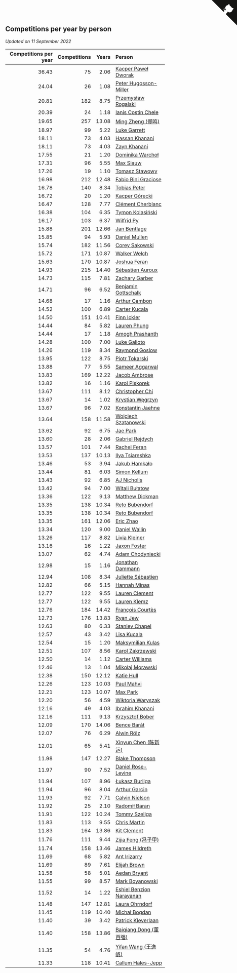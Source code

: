 ## Competitions per year by person

*Updated on 11 September 2022*

| Competitions per year | Competitions | Years | Person |
| ---: | ---: | ---: | :--- |
| 36.43 | 75 | 2.06 | [Kacper Paweł Dworak](https://www.worldcubeassociation.org/persons/2020DWOR01) |
| 24.04 | 26 | 1.08 | [Peter Hugosson-Miller](https://www.worldcubeassociation.org/persons/2021HUGO01) |
| 20.81 | 182 | 8.75 | [Przemysław Rogalski](https://www.worldcubeassociation.org/persons/2013ROGA02) |
| 20.39 | 24 | 1.18 | [Ianis Costin Chele](https://www.worldcubeassociation.org/persons/2021CHEL01) |
| 19.65 | 257 | 13.08 | [Ming Zheng (郑鸣)](https://www.worldcubeassociation.org/persons/2009ZHEN11) |
| 18.97 | 99 | 5.22 | [Luke Garrett](https://www.worldcubeassociation.org/persons/2017GARR05) |
| 18.11 | 73 | 4.03 | [Hassan Khanani](https://www.worldcubeassociation.org/persons/2018KHAN26) |
| 18.11 | 73 | 4.03 | [Zayn Khanani](https://www.worldcubeassociation.org/persons/2018KHAN28) |
| 17.55 | 21 | 1.20 | [Dominika Warchoł](https://www.worldcubeassociation.org/persons/2021WARC01) |
| 17.31 | 96 | 5.55 | [Max Siauw](https://www.worldcubeassociation.org/persons/2017SIAU02) |
| 17.26 | 19 | 1.10 | [Tomasz Stawowy](https://www.worldcubeassociation.org/persons/2021STAW01) |
| 16.98 | 212 | 12.48 | [Fabio Bini Graciose](https://www.worldcubeassociation.org/persons/2010GRAC02) |
| 16.78 | 140 | 8.34 | [Tobias Peter](https://www.worldcubeassociation.org/persons/2014PETE03) |
| 16.72 | 20 | 1.20 | [Kacper Górecki](https://www.worldcubeassociation.org/persons/2021GORE01) |
| 16.47 | 128 | 7.77 | [Clément Cherblanc](https://www.worldcubeassociation.org/persons/2014CHER05) |
| 16.38 | 104 | 6.35 | [Tymon Kolasiński](https://www.worldcubeassociation.org/persons/2016KOLA02) |
| 16.17 | 103 | 6.37 | [Wilfrid Py](https://www.worldcubeassociation.org/persons/2016PYWI01) |
| 15.88 | 201 | 12.66 | [Jan Bentlage](https://www.worldcubeassociation.org/persons/2010BENT01) |
| 15.85 | 94 | 5.93 | [Daniel Mullen](https://www.worldcubeassociation.org/persons/2016MULL04) |
| 15.74 | 182 | 11.56 | [Corey Sakowski](https://www.worldcubeassociation.org/persons/2011SAKO01) |
| 15.72 | 171 | 10.87 | [Walker Welch](https://www.worldcubeassociation.org/persons/2011WELC01) |
| 15.63 | 170 | 10.87 | [Joshua Feran](https://www.worldcubeassociation.org/persons/2011FERA01) |
| 14.93 | 215 | 14.40 | [Sébastien Auroux](https://www.worldcubeassociation.org/persons/2008AURO01) |
| 14.73 | 115 | 7.81 | [Zachary Garber](https://www.worldcubeassociation.org/persons/2014GARB01) |
| 14.71 | 96 | 6.52 | [Benjamin Gottschalk](https://www.worldcubeassociation.org/persons/2016GOTT01) |
| 14.68 | 17 | 1.16 | [Arthur Cambon](https://www.worldcubeassociation.org/persons/2021CAMB01) |
| 14.52 | 100 | 6.89 | [Carter Kucala](https://www.worldcubeassociation.org/persons/2015KUCA01) |
| 14.50 | 151 | 10.41 | [Finn Ickler](https://www.worldcubeassociation.org/persons/2012ICKL01) |
| 14.44 | 84 | 5.82 | [Lauren Phung](https://www.worldcubeassociation.org/persons/2016PHUN02) |
| 14.44 | 17 | 1.18 | [Amogh Prashanth](https://www.worldcubeassociation.org/persons/2021PRAS01) |
| 14.28 | 100 | 7.00 | [Luke Galioto](https://www.worldcubeassociation.org/persons/2015GALI02) |
| 14.26 | 119 | 8.34 | [Raymond Goslow](https://www.worldcubeassociation.org/persons/2014GOSL01) |
| 13.95 | 122 | 8.75 | [Piotr Tokarski](https://www.worldcubeassociation.org/persons/2013TOKA01) |
| 13.88 | 77 | 5.55 | [Sameer Aggarwal](https://www.worldcubeassociation.org/persons/2017AGGA01) |
| 13.83 | 169 | 12.22 | [Jacob Ambrose](https://www.worldcubeassociation.org/persons/2010AMBR01) |
| 13.82 | 16 | 1.16 | [Karol Piskorek](https://www.worldcubeassociation.org/persons/2021PISK01) |
| 13.67 | 111 | 8.12 | [Christopher Chi](https://www.worldcubeassociation.org/persons/2014CHIC01) |
| 13.67 | 14 | 1.02 | [Krystian Węgrzyn](https://www.worldcubeassociation.org/persons/2021WEGR01) |
| 13.67 | 96 | 7.02 | [Konstantin Jaehne](https://www.worldcubeassociation.org/persons/2015JAEH01) |
| 13.64 | 158 | 11.58 | [Wojciech Szatanowski](https://www.worldcubeassociation.org/persons/2011SZAT01) |
| 13.62 | 92 | 6.75 | [Jae Park](https://www.worldcubeassociation.org/persons/2015PARK24) |
| 13.60 | 28 | 2.06 | [Gabriel Rejdych](https://www.worldcubeassociation.org/persons/2020REJD01) |
| 13.57 | 101 | 7.44 | [Rachel Feran](https://www.worldcubeassociation.org/persons/2015FERA01) |
| 13.53 | 137 | 10.13 | [Ilya Tsiareshka](https://www.worldcubeassociation.org/persons/2012TERE01) |
| 13.46 | 53 | 3.94 | [Jakub Hamkało](https://www.worldcubeassociation.org/persons/2018HAMK01) |
| 13.44 | 81 | 6.03 | [Simon Kellum](https://www.worldcubeassociation.org/persons/2016KELL12) |
| 13.43 | 92 | 6.85 | [AJ Nicholls](https://www.worldcubeassociation.org/persons/2015NICH04) |
| 13.42 | 94 | 7.00 | [Witali Bułatow](https://www.worldcubeassociation.org/persons/2015BUAT01) |
| 13.36 | 122 | 9.13 | [Matthew Dickman](https://www.worldcubeassociation.org/persons/2013DICK01) |
| 13.35 | 138 | 10.34 | [Reto Bubendorf](https://www.worldcubeassociation.org/persons/2012BUBE01) |
| 13.35 | 138 | 10.34 | [Reto Bubendorf](https://www.worldcubeassociation.org/persons/2012BUBE01) |
| 13.35 | 161 | 12.06 | [Eric Zhao](https://www.worldcubeassociation.org/persons/2010ZHAO19) |
| 13.34 | 120 | 9.00 | [Daniel Wallin](https://www.worldcubeassociation.org/persons/2013WALL03) |
| 13.26 | 117 | 8.82 | [Livia Kleiner](https://www.worldcubeassociation.org/persons/2013KLEI03) |
| 13.16 | 16 | 1.22 | [Jaxon Foster](https://www.worldcubeassociation.org/persons/2021FOST01) |
| 13.07 | 62 | 4.74 | [Adam Chodyniecki](https://www.worldcubeassociation.org/persons/2017CHOD02) |
| 12.98 | 15 | 1.16 | [Jonathan Dammann](https://www.worldcubeassociation.org/persons/2021DAMM01) |
| 12.94 | 108 | 8.34 | [Juliette Sébastien](https://www.worldcubeassociation.org/persons/2014SEBA01) |
| 12.82 | 66 | 5.15 | [Hannah Minas](https://www.worldcubeassociation.org/persons/2017MINA04) |
| 12.77 | 122 | 9.55 | [Lauren Clement](https://www.worldcubeassociation.org/persons/2013KLEM01) |
| 12.77 | 122 | 9.55 | [Lauren Klemz](https://www.worldcubeassociation.org/persons/2013KLEM01) |
| 12.76 | 184 | 14.42 | [François Courtès](https://www.worldcubeassociation.org/persons/2008COUR01) |
| 12.73 | 176 | 13.83 | [Ryan Jew](https://www.worldcubeassociation.org/persons/2008JEWR01) |
| 12.63 | 80 | 6.33 | [Stanley Chapel](https://www.worldcubeassociation.org/persons/2016CHAP04) |
| 12.57 | 43 | 3.42 | [Lisa Kucala](https://www.worldcubeassociation.org/persons/2019KUCA01) |
| 12.54 | 15 | 1.20 | [Maksymilian Kulas](https://www.worldcubeassociation.org/persons/2021KULA02) |
| 12.51 | 107 | 8.56 | [Karol Zakrzewski](https://www.worldcubeassociation.org/persons/2014ZAKR01) |
| 12.50 | 14 | 1.12 | [Carter Williams](https://www.worldcubeassociation.org/persons/2021WILL06) |
| 12.46 | 13 | 1.04 | [Mikołaj Morawski](https://www.worldcubeassociation.org/persons/2021MORA01) |
| 12.38 | 150 | 12.12 | [Katie Hull](https://www.worldcubeassociation.org/persons/2010HULL01) |
| 12.26 | 123 | 10.03 | [Paul Mahvi](https://www.worldcubeassociation.org/persons/2012MAHV01) |
| 12.21 | 123 | 10.07 | [Max Park](https://www.worldcubeassociation.org/persons/2012PARK03) |
| 12.20 | 56 | 4.59 | [Wiktoria Waryszak](https://www.worldcubeassociation.org/persons/2018WARY01) |
| 12.16 | 49 | 4.03 | [Ibrahim Khanani](https://www.worldcubeassociation.org/persons/2018KHAN27) |
| 12.16 | 111 | 9.13 | [Krzysztof Bober](https://www.worldcubeassociation.org/persons/2013BOBE01) |
| 12.09 | 170 | 14.06 | [Bence Barát](https://www.worldcubeassociation.org/persons/2008BARA01) |
| 12.07 | 76 | 6.29 | [Alwin Rölz](https://www.worldcubeassociation.org/persons/2016ROLZ01) |
| 12.01 | 65 | 5.41 | [Xinyun Chen (陈新运)](https://www.worldcubeassociation.org/persons/2017CHEN36) |
| 11.98 | 147 | 12.27 | [Blake Thompson](https://www.worldcubeassociation.org/persons/2010THOM03) |
| 11.97 | 90 | 7.52 | [Daniel Rose-Levine](https://www.worldcubeassociation.org/persons/2015ROSE01) |
| 11.94 | 107 | 8.96 | [Łukasz Burliga](https://www.worldcubeassociation.org/persons/2013BURL01) |
| 11.94 | 96 | 8.04 | [Arthur Garcin](https://www.worldcubeassociation.org/persons/2014GARC27) |
| 11.93 | 92 | 7.71 | [Calvin Nielson](https://www.worldcubeassociation.org/persons/2014NIEL03) |
| 11.92 | 25 | 2.10 | [Radomił Baran](https://www.worldcubeassociation.org/persons/2020BARA02) |
| 11.91 | 122 | 10.24 | [Tommy Szeliga](https://www.worldcubeassociation.org/persons/2012SZEL01) |
| 11.83 | 113 | 9.55 | [Chris Martin](https://www.worldcubeassociation.org/persons/2013MART03) |
| 11.83 | 164 | 13.86 | [Kit Clement](https://www.worldcubeassociation.org/persons/2008CLEM01) |
| 11.76 | 111 | 9.44 | [Zijia Feng (冯子甲)](https://www.worldcubeassociation.org/persons/2013FENG02) |
| 11.74 | 158 | 13.46 | [James Hildreth](https://www.worldcubeassociation.org/persons/2009HILD01) |
| 11.69 | 68 | 5.82 | [Ant Irizarry](https://www.worldcubeassociation.org/persons/2016IRIZ02) |
| 11.69 | 89 | 7.61 | [Elijah Brown](https://www.worldcubeassociation.org/persons/2015BROW03) |
| 11.58 | 58 | 5.01 | [Aedan Bryant](https://www.worldcubeassociation.org/persons/2017BRYA06) |
| 11.55 | 99 | 8.57 | [Mark Boyanowski](https://www.worldcubeassociation.org/persons/2014BOYA01) |
| 11.52 | 14 | 1.22 | [Eshiel Benzion Narayanan](https://www.worldcubeassociation.org/persons/2021NARA03) |
| 11.48 | 147 | 12.81 | [Laura Ohrndorf](https://www.worldcubeassociation.org/persons/2009OHRN01) |
| 11.45 | 119 | 10.40 | [Michał Bogdan](https://www.worldcubeassociation.org/persons/2012BOGD01) |
| 11.40 | 39 | 3.42 | [Patrick Kleverlaan](https://www.worldcubeassociation.org/persons/2019KLEV01) |
| 11.40 | 158 | 13.86 | [Baiqiang Dong (董百强)](https://www.worldcubeassociation.org/persons/2008DONG06) |
| 11.35 | 54 | 4.76 | [Yifan Wang (王逸帆)](https://www.worldcubeassociation.org/persons/2017WANY29) |
| 11.33 | 118 | 10.41 | [Callum Hales-Jepp](https://www.worldcubeassociation.org/persons/2012HALE01) |


<a href="https://github.com/jonatanklosko/wca_statistics" class="github-corner" aria-label="View source on Github"><svg width="80" height="80" viewBox="0 0 250 250" style="fill:#151513; color:#fff; position: absolute; top: 0; border: 0; right: 0;" aria-hidden="true"><path d="M0,0 L115,115 L130,115 L142,142 L250,250 L250,0 Z"></path><path d="M128.3,109.0 C113.8,99.7 119.0,89.6 119.0,89.6 C122.0,82.7 120.5,78.6 120.5,78.6 C119.2,72.0 123.4,76.3 123.4,76.3 C127.3,80.9 125.5,87.3 125.5,87.3 C122.9,97.6 130.6,101.9 134.4,103.2" fill="currentColor" style="transform-origin: 130px 106px;" class="octo-arm"></path><path d="M115.0,115.0 C114.9,115.1 118.7,116.5 119.8,115.4 L133.7,101.6 C136.9,99.2 139.9,98.4 142.2,98.6 C133.8,88.0 127.5,74.4 143.8,58.0 C148.5,53.4 154.0,51.2 159.7,51.0 C160.3,49.4 163.2,43.6 171.4,40.1 C171.4,40.1 176.1,42.5 178.8,56.2 C183.1,58.6 187.2,61.8 190.9,65.4 C194.5,69.0 197.7,73.2 200.1,77.6 C213.8,80.2 216.3,84.9 216.3,84.9 C212.7,93.1 206.9,96.0 205.4,96.6 C205.1,102.4 203.0,107.8 198.3,112.5 C181.9,128.9 168.3,122.5 157.7,114.1 C157.9,116.9 156.7,120.9 152.7,124.9 L141.0,136.5 C139.8,137.7 141.6,141.9 141.8,141.8 Z" fill="currentColor" class="octo-body"></path></svg></a><style>.github-corner:hover .octo-arm{animation:octocat-wave 560ms ease-in-out}@keyframes octocat-wave{0%,100%{transform:rotate(0)}20%,60%{transform:rotate(-25deg)}40%,80%{transform:rotate(10deg)}}@media (max-width:500px){.github-corner:hover .octo-arm{animation:none}.github-corner .octo-arm{animation:octocat-wave 560ms ease-in-out}}</style>
